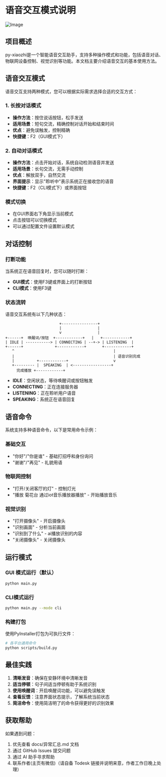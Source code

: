 # 语音交互模式说明

![Image](https://github.com/user-attachments/assets/df8bd5d2-a8e6-4203-8084-46789fc8e9ad)

## 项目概述

py-xiaozhi是一个智能语音交互助手，支持多种操作模式和功能，包括语音对话、物联网设备控制、视觉识别等功能。本文档主要介绍语音交互的基本使用方法。

## 语音交互模式

语音交互支持两种模式，您可以根据实际需求选择合适的交互方式：

### 1. 长按对话模式

- **操作方法**：按住说话按钮，松手发送
- **适用场景**：短句交流，精确控制对话开始和结束时间
- **优点**：避免误触发，控制精确
- **快捷键**：F2（GUI模式下）

### 2. 自动对话模式

- **操作方法**：点击开始对话，系统自动检测语音并发送
- **适用场景**：长句交流，无需手动控制
- **优点**：解放双手，自然交流
- **界面提示**：显示"聆听中"表示系统正在接收您的语音
- **快捷键**：F2（CLI模式下）或界面按钮

### 模式切换

- 在GUI界面右下角显示当前模式
- 点击按钮可以切换模式
- 可以通过配置文件设置默认模式

## 对话控制

### 打断功能

当系统正在语音回复时，您可以随时打断：
- **GUI模式**：使用F3键或界面上的打断按钮
- **CLI模式**：使用F3键

### 状态流转

语音交互系统有以下几种状态：

```
                        +----------------+
                        |                |
                        v                |
+------+  唤醒词/按钮  +------------+   |   +------------+
| IDLE | -----------> | CONNECTING | --+-> | LISTENING  |
+------+              +------------+       +------------+
   ^                                            |
   |                                            | 语音识别完成
   |          +------------+                    v
   +--------- |  SPEAKING  | <-----------------+
     完成播放 +------------+
```

- **IDLE**：空闲状态，等待唤醒词或按钮触发
- **CONNECTING**：正在连接服务器
- **LISTENING**：正在聆听用户语音
- **SPEAKING**：系统正在语音回复

## 语音命令

系统支持多种语音命令，以下是常用命令示例：

### 基础交互
- "你好"/"你是谁" - 基础打招呼和身份询问
- "谢谢"/"再见" - 礼貌用语

### 物联网控制
- "打开/关闭客厅的灯" - 控制灯光
- "播放 菊花台 通过iot音乐播放器播放" - 开始播放音乐

### 视觉识别
- "打开摄像头" - 开启摄像头
- "识别画面" - 分析当前画面
- "识别到了什么" - ai播放识别的内容
- "关闭摄像头" - 关闭摄像头

## 运行模式

### GUI 模式运行（默认）
```bash
python main.py
```

### CLI模式运行
```bash
python main.py --mode cli
```

### 构建打包

使用PyInstaller打包为可执行文件：

```bash
# 各平台通用命令
python scripts/build.py
```

## 最佳实践

1. **清晰发音**：确保在安静环境中清晰发音
2. **适当停顿**：句子间适当停顿有助于系统识别
3. **使用唤醒词**：开启唤醒词功能，可以避免误触发
4. **查看反馈**：注意界面状态提示，了解系统当前状态
5. **简洁命令**：使用简洁明了的命令获得更好的识别效果

## 获取帮助

如果遇到问题：

1. 优先查看 docs/异常汇总.md 文档
2. 通过 GitHub Issues 提交问题
3. 通过 AI 助手寻求帮助
4. 联系作者(主页有微信)（请自备 Todesk 链接并说明来意，作者工作日晚上处理） 